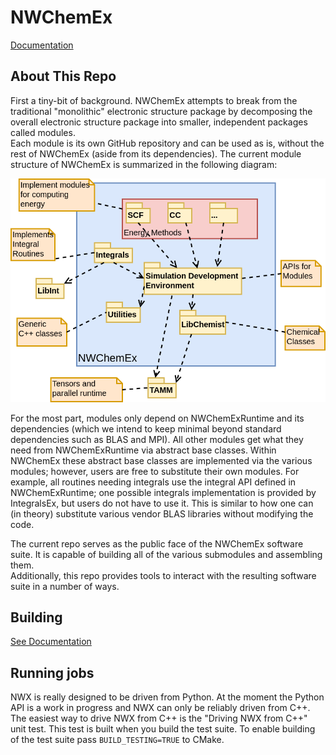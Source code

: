 # NWChemEx

[Documentation](https://nwchemex-project.github.io/NWChemEx)

## About This Repo

First a tiny-bit of background.  NWChemEx attempts to break from the 
traditional "monolithic" electronic structure package by decomposing the overall
electronic structure package into smaller, independent packages called modules.  
Each module is its own GitHub repository and can be used as is, without the rest
of NWChemEx (aside from its dependencies).  The current module structure of 
NWChemEx is summarized in the following diagram:
 
![](dox/uml/program_structure.png)
 
For the most part, modules only depend on NWChemExRuntime and its dependencies 
(which we intend to keep minimal beyond standard dependencies such as BLAS and
MPI).  All other modules get what they need from NWChemExRuntime via abstract 
base classes.  Within NWChemEx these abstract base classes are implemented 
via the various modules; however, users are free to substitute their own 
modules.  For example, all routines needing integrals use the integral API 
defined in NWChemExRuntime; one possible integrals implementation 
is provided by IntegralsEx, but users do not have to use it.  This is similar
to how one can (in theory) substitute various vendor BLAS libraries without 
modifying the code.

The current repo serves as the public face of the NWChemEx software suite.  It
is capable of building all of the various submodules and assembling them.  
Additionally, this repo provides tools to interact with the resulting 
software suite in a number of ways. 

## Building

[See Documentation](https://nwchemex-project.github.io/NWChemEx/installation/building.html#)

## Running jobs

NWX is really designed to be driven from Python. At the moment the Python API is
a work in progress and NWX can only be reliably driven from C++. The easiest way
to drive NWX from C++ is the "Driving NWX from C++" unit test. This test is
built when you build the test suite. To enable building of the test suite pass
`BUILD_TESTING=TRUE` to CMake.


